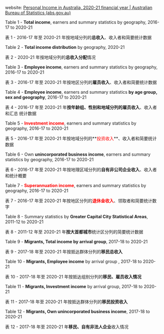 website:
[Personal Income in Australia, 2020-21 financial year | Australian Bureau of Statistics (abs.gov.au)](https://www.abs.gov.au/statistics/labour/earnings-and-working-conditions/personal-income-australia/2020-21-financial-year)



Table 1 - **Total income**, earners and summary statistics by geography, 2016-17 to 2020-21

表 1 - 2016-17 年至 2020-21 年按地域分列的**总收入**、收入者和简要统计数据



Table 2 - **Total income distribution** by geography, 2020-21

表 2 - 2020-21 年按地域分列的**总收入分配**情况



Table 3 - **Employee income**, earners and summary statistics by geography, 2016-17 to 2020-21

表 3 - 2016-17 年至 2020-21 年按地区分列的**雇员收入**、收入者和简要统计数据



Table 4 - **Employee income**, earners and summary statistics **by age group, sex and geography**, 2016-17 to 2020-21

表 4 - 2016-17 年至 2020-21 年**按年龄组、性别和地域分列的雇员收入**、收入者和汇总 统计数据



Table 5 - <font color="red">**Investment income**</font>, earners and summary statistics by geography, 2016-17 to 2020-21

表 5 - 2016-17 年至 2020-21 年按地域分列的**<font color="red">投资收入</font>**、收入者和简要统计数据



Table 6 - Own **unincorporated business income**, earners and summary statistics by geography, 2016-17 to 2020-21

表 6 - 2016-17 年至 2020-21 年按地理区域分列的**自有非公司企业收入**、收入者和统计概要



Table 7 - <font color="red">**Superannuation income**</font>, earners and summary statistics by geography, 2016-17 to 2020-21

表 7 - 2016-17 年至 2020-21 年按地区分列的<font color="red">**退休金收入**</font>、领取者和简要统计数字



Table 8 - Summary statistics by **Greater Capital City Statistical Areas**, 2011-12 to 2020-21

表 8 - 2011-12 年至 2020-21 年**按大首都城市**统计区分列的简要统计数据



Table 9 - **Migrants, Total income by arrival group**, 2017-18 to 2020-21

表 9 - 2017-18 年至 2020-21 年按抵达群体分列的**移民总收入**



Table 10 - **Migrants, Employee income** by arrival group , 2017-18 to 2020-21

表 10 - 2017-18 年至 2020-21 年按抵达组别分列的**移民、雇员收入情况**



Table 11 - **Migrants, Investment income** by arrival group, 2017-18 to 2020-21

表 11 - 2017-18 年至 2020-21 年按抵达群体分列的**移民投资收入**



Table 12 - **Migrants, Own unincorporated business income**, 2017-18 to 2020-21

表 12 - 2017-18 年至 2020-21 年**移民、自有非法人企业**收入情况
